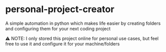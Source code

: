 # personal-project-creator

A simple automation in python which makes life easier by creating folders and configuring them for your next coding project

⚠️ NOTE: I only stored this project online for personal use cases, but feel free to use it and configure it for your machine/folders
